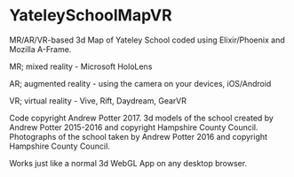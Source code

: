 # YateleySchoolMapVR
MR/AR/VR-based 3d Map of Yateley School coded using Elixir/Phoenix and Mozilla A-Frame.

MR; mixed reality - Microsoft HoloLens

AR; augmented reality - using the camera on your devices, iOS/Android

VR; virtual reality - Vive, Rift, Daydream, GearVR


Code copyright Andrew Potter 2017.
3d models of the school created by Andrew Potter 2015-2016 and copyright Hampshire County Council.
Photographs of the school taken by Andrew Potter 2016 and copyright Hampshire County Council.

Works just like a normal 3d WebGL App on any desktop browser.
